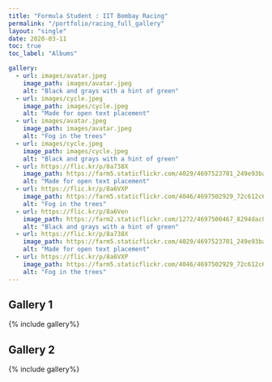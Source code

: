 ```yaml
---
title: "Formula Student : IIT Bombay Racing"
permalink: "/portfolio/racing_full_gallery"
layout: "single"
date: 2020-03-11
toc: true
toc_label: "Albums"

gallery:
  - url: images/avatar.jpeg
    image_path: images/avatar.jpeg
    alt: "Black and grays with a hint of green"
  - url: images/cycle.jpeg
    image_path: images/cycle.jpeg
    alt: "Made for open text placement"
  - url: images/avatar.jpeg
    image_path: images/avatar.jpeg
    alt: "Fog in the trees"
  - url: images/cycle.jpeg
    image_path: images/cycle.jpeg
    alt: "Black and grays with a hint of green"
  - url: https://flic.kr/p/8a738X
    image_path: https://farm5.staticflickr.com/4029/4697523701_249e93ba23_q.jpg
    alt: "Made for open text placement"
  - url: https://flic.kr/p/8a6VXP
    image_path: https://farm5.staticflickr.com/4046/4697502929_72c612c636_q.jpg
    alt: "Fog in the trees"
  - url: https://flic.kr/p/8a6Ven
    image_path: https://farm2.staticflickr.com/1272/4697500467_8294dac099_q.jpg
    alt: "Black and grays with a hint of green"
  - url: https://flic.kr/p/8a738X
    image_path: https://farm5.staticflickr.com/4029/4697523701_249e93ba23_q.jpg
    alt: "Made for open text placement"
  - url: https://flic.kr/p/8a6VXP
    image_path: https://farm5.staticflickr.com/4046/4697502929_72c612c636_q.jpg
    alt: "Fog in the trees"
---
```

## Gallery 1
{% include gallery%}
## Gallery 2
{% include gallery%}
